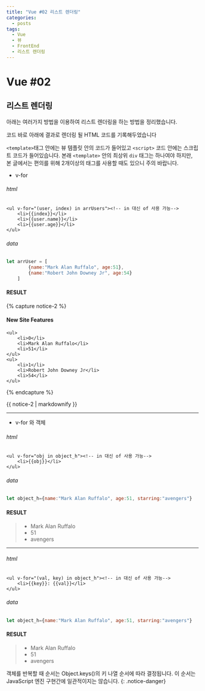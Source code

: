 ```yaml
---
title: "Vue #02 리스트 렌더링"
categories:
  - posts
tags:
  - Vue
  - 뷰
  - FrontEnd
  - 리스트 렌더링
---
```


# Vue #02

리스트 렌더링
---

 아래는 여러가지 방법을 이용하여 리스트 렌더링을 하는 방법을 정리했습니다.
 
 코드 바로 아래에 결과로 렌더링 될 HTML 코드를 기록해두었습니다

``<template>``태그 안에는 뷰 템플릿 안의 코드가 들어있고 
``<script>`` 코드 안에는 스크립트 코드가 들어있습니다.
 본래 ``<template>`` 안의 최상위 ``div`` 태그는 
 하나여야 하지만, 본 글에서는 편의를 위해 2개이상의 태그를 사용할 때도 있으니 주의 바랍니다.
 
- v-for 

###### html

```vue
<ul v-for="(user, index) in arrUsers"><!-- in 대신 of 사용 가능-->
    <li>{{index}}</li>
    <li>{{user.name}}</li>
    <li>{{user.age}}</li>
</ul>
```

###### data

```javascript
let arrUser = [
        {name:"Mark Alan Ruffalo", age:51},
        {name:"Robert John Downey Jr", age:54}
    ]
```

#### RESULT

{% capture notice-2 %}
#### New Site Features

```vue
<ul>
    <li>0</li>
    <li>Mark Alan Ruffalo</li>
    <li>51</li>
</ul>
<ul>
    <li>1</li>
    <li>Robert John Downey Jr</li>
    <li>54</li>
</ul>
```
{% endcapture %}

<div class="notice">
  {{ notice-2 | markdownify }}
</div>

---

- v-for 와 객체

###### html

```vue
<ul v-for="obj in object_h"><!-- in 대신 of 사용 가능-->
    <li>{{obj}}</li>
</ul>
```

###### data

```javascript
let object_h={name:"Mark Alan Ruffalo", age:51, starring:"avengers"}
```


#### RESULT

><ul>
>    <li>Mark Alan Ruffalo</li>
>    <li>51</li>
>    <li>avengers</li>
></ul>

---

###### html

```vue
<ul v-for="(val, key) in object_h"><!-- in 대신 of 사용 가능-->
    <li>{{key}}: {{val}}</li>
</ul>
```

###### data

```javascript
let object_h={name:"Mark Alan Ruffalo", age:51, starring:"avengers"}
```


#### RESULT

><ul>
>    <li>Mark Alan Ruffalo</li>
>    <li>51</li>
>    <li>avengers</li>
></ul>

객체를 반복할 때 순서는 Object.keys()의 키 나열 순서에 따라 결정됩니다. 이 순서는 JavaScript 엔진 구현간에 일관적이지는 않습니다.
{: .notice-danger}

